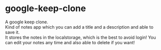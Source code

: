 # google-keep-clone
A google keep clone. <br/>
Kind of notes app which you can add a title and a description and able to save it. <br/>
It stores the notes in the localstorage,  which is the best to avoid login!
You can edit your notes any time and also able to delete if you want!
